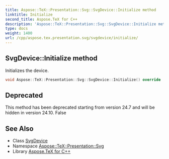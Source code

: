 ```yaml
---
title: Aspose::TeX::Presentation::Svg::SvgDevice::Initialize method
linktitle: Initialize
second_title: Aspose.TeX for C++
description: 'Aspose::TeX::Presentation::Svg::SvgDevice::Initialize method. Initializes the device in C++.'
type: docs
weight: 1400
url: /cpp/aspose.tex.presentation.svg/svgdevice/initialize/
---
```

## SvgDevice::Initialize method


Initializes the device.

```cpp
void Aspose::TeX::Presentation::Svg::SvgDevice::Initialize() override
```


## Deprecated
This method has been deprecated starting from version 24.7 and will be hidden in version 24.10. False 

## See Also

* Class [SvgDevice](../)
* Namespace [Aspose::TeX::Presentation::Svg](../../)
* Library [Aspose.TeX for C++](../../../)
